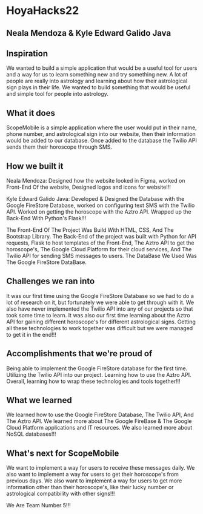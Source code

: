 # HoyaHacks22

## Neala Mendoza & Kyle Edward Galido Java


## Inspiration

We wanted to build a simple application that would be a useful tool for users and a way for us to learn something new and try something new. A lot of people are really into astrology and learning about how their astrological sign plays in their life. We wanted to build something that would be useful and simple tool for people into astrology.

## What it does

ScopeMobile is a simple application where the user would put in their name, phone number, and astrological sign into our website, then their information would be added to our database. Once added to the database the Twilio API sends them their horoscope through SMS.

## How we built it

Neala Mendoza: Designed how the website looked in Figma, worked on Front-End Of the website, Designed logos and icons for website!!!

Kyle Edward Galido Java: Developed & Designed the Database with the Google FireStore Database, worked on configuring text SMS with the Twilio API. Worked on getting the horoscope with the Aztro API. Wrapped up the Back-End With Python's Flask!!!

The Front-End Of The Project Was Build With HTML, CSS, And The Bootstrap Library. The Back-End of the project was built with Python for API requests, Flask to host templates of the Front-End, The Aztro API to get the horoscope's, The Google Cloud Platform for their cloud services, And The Twilio API for sending SMS messages to users. The DataBase We Used Was The Google FireStore DataBase.

## Challenges we ran into

It was our first time using the Google FireStore Database so we had to do a lot of research on it, but fortunately we were able to get through with it. We also have never implemented the Twilio API into any of our projects so that took some time to learn. It was also our first time learning about the Aztro API for gaining different horoscope's for different astrological signs. Getting all these technologies to work together was difficult but we were managed to get it in the end!!!

## Accomplishments that we're proud of

Being able to implement the Google FireStore database for the first time. Utilizing the Twilio API into our project. Learning how to use the Aztro API. Overall, learning how to wrap these technologies and tools together!!!

## What we learned

We learned how to use the Google FireStore Database, The Twilio API, And The Aztro API. We learned more about The Google FireBase & The Google Cloud Platform applications and IT resources. We also learned more about NoSQL databases!!!

## What's next for ScopeMobile

We want to implement a way for users to receive these messages daily. We also want to implement a way for users to get their horoscope's from previous days. We also want to implement a way for users to get more information other than their horoscope's, like their lucky number or astrological compatibility with other signs!!!


We Are Team Number 5!!!
